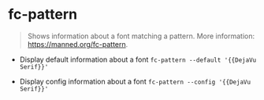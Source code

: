 # fc-pattern
> Shows information about a font matching a pattern.
> More information: <https://manned.org/fc-pattern>.

- Display default information about a font
`fc-pattern --default '{{DejaVu Serif}}'`

- Display config information about a font
`fc-pattern --config '{{DejaVu Serif}}'`

